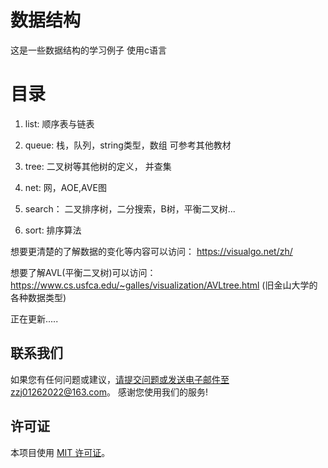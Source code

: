# 数据结构
这是一些数据结构的学习例子 使用c语言

# 目录
1. list: 顺序表与链表

2. queue: 栈，队列，string类型，数组 可参考其他教材

3. tree: 二叉树等其他树的定义， 并查集

4. net: 网，AOE,AVE图

5. search： 二叉排序树，二分搜索，B树，平衡二叉树...

6. sort: 排序算法

想要更清楚的了解数据的变化等内容可以访问： https://visualgo.net/zh/

想要了解AVL(平衡二叉树)可以访问： https://www.cs.usfca.edu/~galles/visualization/AVLtree.html   (旧金山大学的各种数据类型)

正在更新.....

## 联系我们

如果您有任何问题或建议，请提交问题或发送电子邮件至zzj01262022@163.com。
感谢您使用我们的服务!

## 许可证

本项目使用 [MIT 许可证](LICENSE)。
